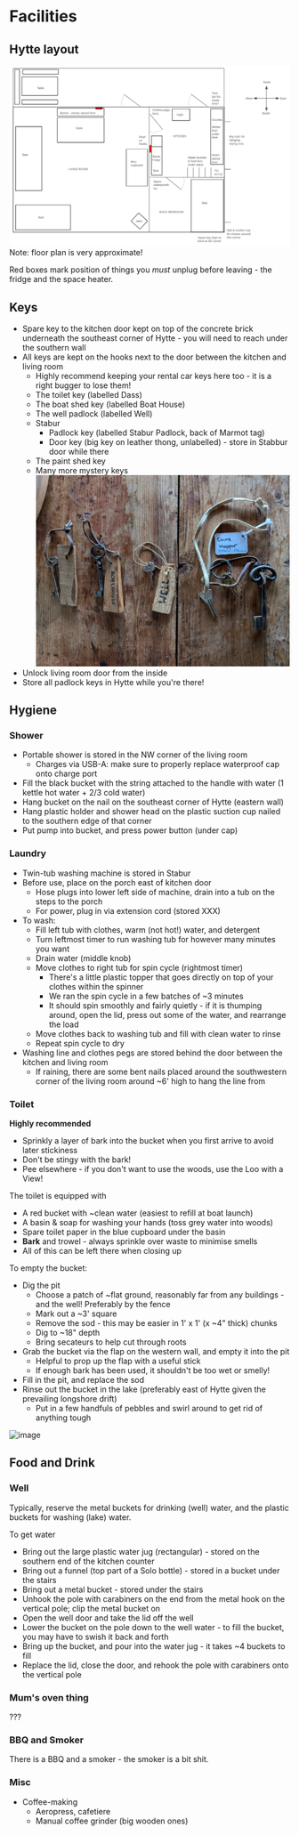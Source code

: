 # Facilities

## Hytte layout
![Approx layout](pics/eikebu_layout.png)
Note: floor plan is very approximate!

Red boxes mark position of things you *must* unplug before leaving - the fridge and the space heater.

## Keys
* Spare key to the kitchen door kept on top of the concrete brick underneath the southeast corner of Hytte - you will need to reach under the southern wall
* All keys are kept on the hooks next to the door between the kitchen and living room
  * Highly recommend keeping your rental car keys here too - it is a right bugger to lose them!
  * The toilet key (labelled Dass)
  * The boat shed key (labelled Boat House)
  * The well padlock (labelled Well)
  * Stabur
    * Padlock key (labelled Stabur Padlock, back of Marmot tag)
    * Door key (big key on leather thong, unlabelled) - store in Stabbur door while there
  * The paint shed key
  * Many more mystery keys
![Important keys](pics/keys.jpg)
* Unlock living room door from the inside
* Store all padlock keys in Hytte while you're there!


## Hygiene
### Shower
* Portable shower is stored in the NW corner of the living room
  * Charges via USB-A: make sure to properly replace waterproof cap onto charge port
* Fill the black bucket with the string attached to the handle with water (1 kettle hot water + 2/3 cold water)
* Hang bucket on the nail on the southeast corner of Hytte (eastern wall)
* Hang plastic holder and shower head on the plastic suction cup nailed to the southern edge of that corner
* Put pump into bucket, and press power button (under cap)

### Laundry
* Twin-tub washing machine is stored in Stabur
* Before use, place on the porch east of kitchen door
  * Hose plugs into lower left side of machine, drain into a tub on the steps to the porch
  * For power, plug in via extension cord (stored XXX)
* To wash:
  * Fill left tub with clothes, warm (not hot!) water, and detergent
  * Turn leftmost timer to run washing tub for however many minutes you want
  * Drain water (middle knob)
  * Move clothes to right tub for spin cycle (rightmost timer)
    * There's a little plastic topper that goes directly on top of your clothes within the spinner
    * We ran the spin cycle in a few batches of ~3 minutes
    * It should spin smoothly and fairly quietly - if it is thumping around, open the lid, press out some of the water, and rearrange the load
  * Move clothes back to washing tub and fill with clean water to rinse
  * Repeat spin cycle to dry
* Washing line and clothes pegs are stored behind the door between the kitchen and living room
  * If raining, there are some bent nails placed around the southwestern corner of the living room around ~6' high to hang the line from

### Toilet
**Highly recommended** 
  * Sprinkly a layer of bark into the bucket when you first arrive to avoid later stickiness
  * Don't be stingy with the bark!
  * Pee elsewhere - if you don't want to use the woods, use the Loo with a View!

The toilet is equipped with
* A red bucket with ~clean water (easiest to refill at boat launch)
* A basin & soap for washing your hands (toss grey water into woods)
* Spare toilet paper in the blue cupboard under the basin
* **Bark** and trowel - always sprinkle over waste to minimise smells
* All of this can be left there when closing up

To empty the bucket:
* Dig the pit
  * Choose a patch of ~flat ground, reasonably far from any buildings - and the well! Preferably by the fence
  * Mark out a ~3' square
  * Remove the sod - this may be easier in 1' x 1' (x ~4" thick) chunks
  * Dig to ~18" depth
  * Bring secateurs to help cut through roots
* Grab the bucket via the flap on the western wall, and empty it into the pit
  * Helpful to prop up the flap with a useful stick
  * If enough bark has been used, it shouldn't be too wet or smelly!
* Fill in the pit, and replace the sod
* Rinse out the bucket in the lake (preferably east of Hytte given the prevailing longshore drift)
  * Put in a few handfuls of pebbles and swirl around to get rid of anything tough

![image](pics/poo_bucket_access.jpg)


## Food and Drink
### Well
Typically, reserve the metal buckets for drinking (well) water, and the plastic buckets for washing (lake) water.

To get water
* Bring out the large plastic water jug (rectangular) - stored on the southern end of the kitchen counter
* Bring out a funnel (top part of a Solo bottle) - stored in a bucket under the stairs
* Bring out a metal bucket - stored under the stairs
* Unhook the pole with carabiners on the end from the metal hook on the vertical pole; clip the metal bucket on
* Open the well door and take the lid off the well
* Lower the bucket on the pole down to the well water - to fill the bucket, you may have to swish it back and forth
* Bring up the bucket, and pour into the water jug - it takes ~4 buckets to fill
* Replace the lid, close the door, and rehook the pole with carabiners onto the vertical pole

### Mum's oven thing
???

### BBQ and Smoker
There is a BBQ and a smoker - the smoker is a bit shit.

### Misc
* Coffee-making
  * Aeropress, cafetiere
  * Manual coffee grinder (big wooden ones)
